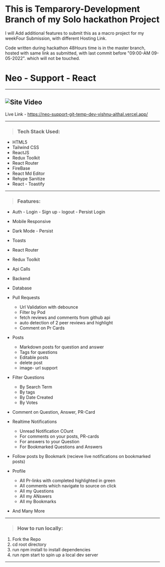 # This is Temparory-Development Branch of my Solo hackathon Project

I will Add additional features to submit this as a macro project for my weekFour Submission, with different Hosting Link.

Code written during hackathon 48Hours time is in the master branch, hosted with same link as submitted, with last commit before "09:00-AM 09-05-2022". which will not be touched.

# Neo - Support - React

---

## ![Site Video](https://github.com/Vishnu-Aithal/neo-support/blob/temp-dev/src/assets/images/neo-support.gif)

Live Link - https://neo-support-git-temp-dev-vishnu-aithal.vercel.app/

---

> ### Tech Stack Used:

-   HTML5
-   Tailwind CSS
-   ReactJS
-   Redux Toolkit
-   React Router
-   FireBase
-   React Md Editor
-   Rehype Sanitize
-   React - Toastify

---

> ### Features:

-   Auth - Login - Sign up - logout - Persist Login
-   Mobile Responsive
-   Dark Mode - Persist
-   Toasts
-   React Router
-   Redux Toolkit
-   Api Calls
-   Backend
-   Database
-   Pull Requests
    -   Url Validation with debounce
    -   Filter by Pod
    -   fetch reviews and comments from github api
    -   auto detection of 2 peer reviews and highlight
    -   Comment on Pr Cards
-   Posts
    -   Markdown posts for question and answer
    -   Tags for questions
    -   Editable posts
    -   delete post
    -   image- url support
-   Filter Questions
    - By Search Term
    -   By tags
    -   By Date Created
    -   By Votes
-   Comment on Question, Answer, PR-Card

-   Realtime Notifications
    -   Unread Notification COunt
    -   For comments on your posts, PR-cards
    -   For answers to your Question
    -   For Bookmarked Questions and Answers
-   Follow posts by Bookmark (recieve live notifications on bookmarked posts)
-   Profile
    -   All Pr-links with completed highlighted in green
    -   All comments which navigate to source on click
    -   All my Questions
    -   All my ANswers
    -   All my Bookmarks
-   And Many More

---

> ### How to run locally:

1. Fork the Repo
2. cd root directory
3. run npm install to install dependencies
4. run npm start to spin up a local dev server

---
